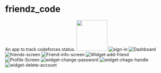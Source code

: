 # friendz_code

An app to track codeforces status.
<img src="https://github.com/sumande414/friendz_code/assets/112795900/ba79d922-db3a-4ef7-aa74-b68faf1adc4b" width="100" height="100">
![sign-in](https://github.com/sumande414/friendz_code/assets/112795900/a9af4a51-2d44-4eb1-8d0d-457e2002fd64)
![Dashboard](https://github.com/sumande414/friendz_code/assets/112795900/6dd10a26-1e99-4f88-ab96-49acad295706)
![friends-screen](https://github.com/sumande414/friendz_code/assets/112795900/a3378a01-7166-4fc4-b988-8b9fc86682a0)
![Friend-info-screen](https://github.com/sumande414/friendz_code/assets/112795900/70a31479-2820-4fcc-8ddf-c7c1cdb1361d)
![Widget-add-friend](https://github.com/sumande414/friendz_code/assets/112795900/31d03f39-9698-4bd9-909b-04ae4272d5a4)
![Profile-Screen](https://github.com/sumande414/friendz_code/assets/112795900/2e63afdb-525f-4afc-80c2-a3cda597511c)
![widget-change-password](https://github.com/sumande414/friendz_code/assets/112795900/7e006745-df4d-4c3e-af5e-b26b21ac2417)
![widget-chage-handle](https://github.com/sumande414/friendz_code/assets/112795900/b5ed80e5-d25a-4bce-8f6b-15ac336ea1ac)
![widget-delete-account](https://github.com/sumande414/friendz_code/assets/112795900/32b5f742-ade5-4fc7-8480-46bc29166a06)
